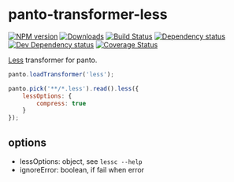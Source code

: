 # panto-transformer-less
[![NPM version][npm-image]][npm-url] [![Downloads][downloads-image]][npm-url] [![Build Status][travis-image]][travis-url] [![Dependency status][david-dm-image]][david-dm-url] [![Dev Dependency status][david-dm-dev-image]][david-dm-dev-url] [![Coverage Status][coveralls-image]][coveralls-url]

[Less](http://lesscss.org) transformer for panto.

```js
panto.loadTransformer('less');

panto.pick('**/*.less').read().less({
    lessOptions: {
        compress: true
    }
});
```

## options
 - lessOptions: object, see `lessc --help`
 - ignoreError: boolean, if fail when error

[npm-url]: https://npmjs.org/package/panto-transformer-less
[downloads-image]: http://img.shields.io/npm/dm/panto-transformer-less.svg
[npm-image]: http://img.shields.io/npm/v/panto-transformer-less.svg
[travis-url]: https://travis-ci.org/pantojs/panto-transformer-less
[travis-image]: http://img.shields.io/travis/pantojs/panto-transformer-less.svg
[david-dm-url]:https://david-dm.org/pantojs/panto-transformer-less
[david-dm-image]:https://david-dm.org/pantojs/panto-transformer-less.svg
[david-dm-dev-url]:https://david-dm.org/pantojs/panto-transformer-less#info=devDependencies
[david-dm-dev-image]:https://david-dm.org/pantojs/panto-transformer-less/dev-status.svg
[coveralls-image]:https://coveralls.io/repos/github/pantojs/panto-transformer-less/badge.svg?branch=master
[coveralls-url]:https://coveralls.io/github/pantojs/panto-transformer-less?branch=master

